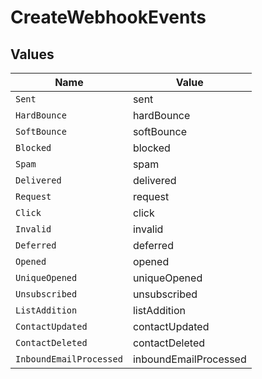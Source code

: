 # CreateWebhookEvents


## Values

| Name                    | Value                   |
| ----------------------- | ----------------------- |
| `Sent`                  | sent                    |
| `HardBounce`            | hardBounce              |
| `SoftBounce`            | softBounce              |
| `Blocked`               | blocked                 |
| `Spam`                  | spam                    |
| `Delivered`             | delivered               |
| `Request`               | request                 |
| `Click`                 | click                   |
| `Invalid`               | invalid                 |
| `Deferred`              | deferred                |
| `Opened`                | opened                  |
| `UniqueOpened`          | uniqueOpened            |
| `Unsubscribed`          | unsubscribed            |
| `ListAddition`          | listAddition            |
| `ContactUpdated`        | contactUpdated          |
| `ContactDeleted`        | contactDeleted          |
| `InboundEmailProcessed` | inboundEmailProcessed   |